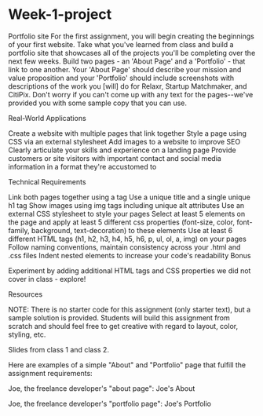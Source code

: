 # Week-1-project
Portfolio site
For the first assignment, you will begin creating the beginnings of your first website. Take what you've learned from class and build a portfolio site that showcases all of the projects you'll be completing over the next few weeks. Build two pages - an 'About Page' and a 'Portfolio' - that link to one another. Your 'About Page' should describe your mission and value proposition and your 'Portfolio' should include screenshots with descriptions of the work you [will] do for Relaxr, Startup Matchmaker, and CitiPix. Don't worry if you can't come up with any text for the pages--we've provided you with some sample copy that you can use.



Real-World Applications

Create a website with multiple pages that link together
Style a page using CSS via an external stylesheet
Add images to a website to improve SEO
Clearly articulate your skills and experience on a landing page
Provide customers or site visitors with important contact and social media information in a format they're accustomed to


Technical Requirements

Link both pages together using a tag
Use a unique title and a single unique h1 tag
Show images using img tags including unique alt attributes
Use an external CSS stylesheet to style your pages
Select at least 5 elements on the page and apply at least 5 different css properties (font-size, color, font-family, background, text-decoration) to these elements
Use at least 6 different HTML tags (h1, h2, h3, h4, h5, h6, p, ul, ol, a, img) on your pages
Follow naming conventions, maintain consistency across your .html and .css files
Indent nested elements to increase your code's readability
Bonus

Experiment by adding additional HTML tags and CSS properties we did not cover in class - explore!


Resources

NOTE: There is no starter code for this assignment (only starter text), but a sample solution is provided. Students will build this assignment from scratch and should feel free to get creative with regard to layout, color, styling, etc.

Slides from class 1 and class 2.

Here are examples of a simple "About" and "Portfolio" page that fulfill the assignment requirements:

Joe, the freelance developer's "about page":
Joe's About

Joe, the freelance developer's "portfolio page":
Joe's Portfolio
